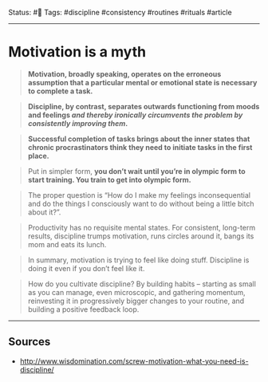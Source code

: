 Status: #🌱
Tags: #discipline #consistency #routines #rituals #article
***
# Motivation is a myth

> **Motivation, broadly speaking, operates on the erroneous assumption that a particular mental or emotional state is necessary to complete a task.**

> **Discipline, by contrast, separates outwards functioning from moods and feelings _and thereby ironically circumvents the problem by consistently improving them_.**

> **Successful completion of tasks brings about the inner states that chronic procrastinators think they need to initiate tasks in the first place.**

> Put in simpler form, **you don’t wait until you’re in olympic form to start training. You train to get into olympic form.**

>The proper question is “How do I make my feelings inconsequential and do the things I consciously want to do without being a little bitch about it?”.

> Productivity has no requisite mental states. For consistent, long-term results, discipline trumps motivation, runs circles around it, bangs its mom and eats its lunch.

> In summary, motivation is trying to feel like doing stuff. Discipline is doing it even if you don’t feel like it.

> How do you cultivate discipline? By building habits – starting as small as you can manage, even microscopic, and gathering momentum, reinvesting it in progressively bigger changes to your routine, and building a positive feedback loop.
***
## Sources
- http://www.wisdomination.com/screw-motivation-what-you-need-is-discipline/
